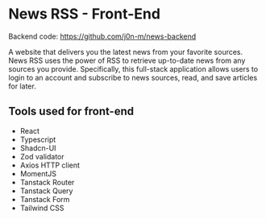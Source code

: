 # News RSS - Front-End

Backend code: https://github.com/j0n-m/news-backend

A website that delivers you the latest news from your favorite sources.
News RSS uses the power of RSS to retrieve up-to-date news from any sources you provide. Specifically, this full-stack application allows users to login to an account and subscribe to news sources, read, and save articles for later.

## Tools used for front-end

- React
- Typescript
- Shadcn-UI
- Zod validator
- Axios HTTP client
- MomentJS
- Tanstack Router
- Tanstack Query
- Tanstack Form
- Tailwind CSS
